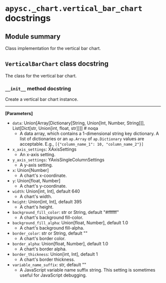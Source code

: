 # `apysc._chart.vertical_bar_chart` docstrings

## Module summary

Class implementation for the vertical bar chart.

## `VerticalBarChart` class docstring

The class for the vertical bar chart.

### `__init__` method docstring

Create a vertical bar chart instance.<hr>

**[Parameters]**

- `data`: Union[Array[Dictionary[String, Union[Int, Number, String]]], List[Dict[str, Union[int, float, str]]]]  # noqa
  - A data array, which contains a 1-dimensional string key dictionary. A list of dictionaries or an `ap.Array` of `ap.Dictionary` values are acceptable. E.g., `[{"column_name_1": 10, "column_name_2"}]`
- `x_axis_settings`: XAxisSettings
  - An x-axis setting.
- `y_axis_settings`: YAxisSingleColumnSettings
  - A y-axis setting.
- `x`: Union[Number]
  - A chart's x-coordinate.
- `y`: Union[float, Number]
  - A chart's y-coordinate.
- `width`: Union[int, Int], default 640
  - A chart's width.
- `height`: Union[int, Int], default 395
  - A chart's height.
- `background_fill_color`: str or String, default "#ffffff"
  - A chart's background fill-color.
- `background_fill_alpha`: Union[float, Number], default 1.0
  - A chart's background fill-alpha.
- `border_color`: str or String, default ""
  - A chart's border color.
- `border_alpha`: Union[float, Number], default 1.0
  - A chart's border alpha.
- `border_thickness`: Union[int, Int], default 1
  - A chart's border thickness.
- `variable_name_suffix`: str, default ""
  - A JavaScript variable name suffix string. This setting is sometimes useful for JavaScript debugging.